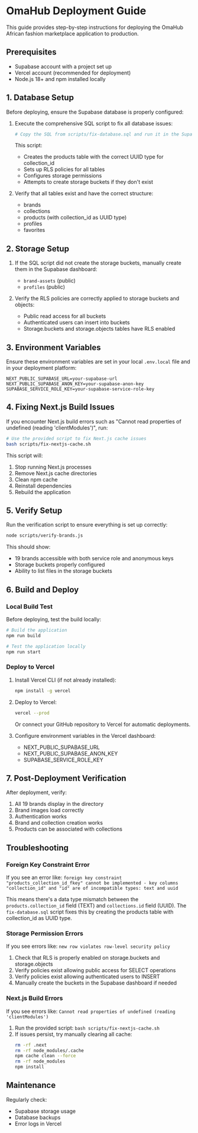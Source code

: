 # OmaHub Deployment Guide

This guide provides step-by-step instructions for deploying the OmaHub African fashion marketplace application to production.

## Prerequisites

- Supabase account with a project set up
- Vercel account (recommended for deployment)
- Node.js 18+ and npm installed locally

## 1. Database Setup

Before deploying, ensure the Supabase database is properly configured:

1. Execute the comprehensive SQL script to fix all database issues:

   ```bash
   # Copy the SQL from scripts/fix-database.sql and run it in the Supabase SQL Editor
   ```

   This script:

   - Creates the products table with the correct UUID type for collection_id
   - Sets up RLS policies for all tables
   - Configures storage permissions
   - Attempts to create storage buckets if they don't exist

2. Verify that all tables exist and have the correct structure:
   - brands
   - collections
   - products (with collection_id as UUID type)
   - profiles
   - favorites

## 2. Storage Setup

1. If the SQL script did not create the storage buckets, manually create them in the Supabase dashboard:

   - `brand-assets` (public)
   - `profiles` (public)

2. Verify the RLS policies are correctly applied to storage buckets and objects:
   - Public read access for all buckets
   - Authenticated users can insert into buckets
   - Storage.buckets and storage.objects tables have RLS enabled

## 3. Environment Variables

Ensure these environment variables are set in your local `.env.local` file and in your deployment platform:

```
NEXT_PUBLIC_SUPABASE_URL=your-supabase-url
NEXT_PUBLIC_SUPABASE_ANON_KEY=your-supabase-anon-key
SUPABASE_SERVICE_ROLE_KEY=your-supabase-service-role-key
```

## 4. Fixing Next.js Build Issues

If you encounter Next.js build errors such as "Cannot read properties of undefined (reading 'clientModules')", run:

```bash
# Use the provided script to fix Next.js cache issues
bash scripts/fix-nextjs-cache.sh
```

This script will:

1. Stop running Next.js processes
2. Remove Next.js cache directories
3. Clean npm cache
4. Reinstall dependencies
5. Rebuild the application

## 5. Verify Setup

Run the verification script to ensure everything is set up correctly:

```bash
node scripts/verify-brands.js
```

This should show:

- 19 brands accessible with both service role and anonymous keys
- Storage buckets properly configured
- Ability to list files in the storage buckets

## 6. Build and Deploy

### Local Build Test

Before deploying, test the build locally:

```bash
# Build the application
npm run build

# Test the application locally
npm run start
```

### Deploy to Vercel

1. Install Vercel CLI (if not already installed):

   ```bash
   npm install -g vercel
   ```

2. Deploy to Vercel:

   ```bash
   vercel --prod
   ```

   Or connect your GitHub repository to Vercel for automatic deployments.

3. Configure environment variables in the Vercel dashboard:
   - NEXT_PUBLIC_SUPABASE_URL
   - NEXT_PUBLIC_SUPABASE_ANON_KEY
   - SUPABASE_SERVICE_ROLE_KEY

## 7. Post-Deployment Verification

After deployment, verify:

1. All 19 brands display in the directory
2. Brand images load correctly
3. Authentication works
4. Brand and collection creation works
5. Products can be associated with collections

## Troubleshooting

### Foreign Key Constraint Error

If you see an error like: `foreign key constraint "products_collection_id_fkey" cannot be implemented - key columns "collection_id" and "id" are of incompatible types: text and uuid`

This means there's a data type mismatch between the `products.collection_id` field (TEXT) and `collections.id` field (UUID). The `fix-database.sql` script fixes this by creating the products table with collection_id as UUID type.

### Storage Permission Errors

If you see errors like: `new row violates row-level security policy`

1. Check that RLS is properly enabled on storage.buckets and storage.objects
2. Verify policies exist allowing public access for SELECT operations
3. Verify policies exist allowing authenticated users to INSERT
4. Manually create the buckets in the Supabase dashboard if needed

### Next.js Build Errors

If you see errors like: `Cannot read properties of undefined (reading 'clientModules')`

1. Run the provided script: `bash scripts/fix-nextjs-cache.sh`
2. If issues persist, try manually clearing all cache:
   ```bash
   rm -rf .next
   rm -rf node_modules/.cache
   npm cache clean --force
   rm -rf node_modules
   npm install
   ```

## Maintenance

Regularly check:

- Supabase storage usage
- Database backups
- Error logs in Vercel
